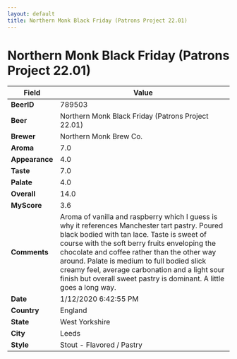 ```yaml
---
layout: default
title: Northern Monk Black Friday (Patrons Project 22.01)
---
```


# Northern Monk Black Friday (Patrons Project 22.01)

| Field         | Value     |
|---------------|-----------|
| **BeerID** | 789503 |
| **Beer** | Northern Monk Black Friday (Patrons Project 22.01) |
| **Brewer** | Northern Monk Brew Co. |
| **Aroma** | 7.0 |
| **Appearance** | 4.0 |
| **Taste** | 7.0 |
| **Palate** | 4.0 |
| **Overall** | 14.0 |
| **MyScore** | 3.6 |
| **Comments** | Aroma of vanilla and raspberry which I guess is why it references Manchester tart pastry. Poured black bodied with tan lace. Taste is sweet of course with the soft berry fruits enveloping the chocolate and coffee rather than the other way around. Palate is medium to full bodied slick creamy feel, average carbonation and a light sour finish but overall sweet pastry is dominant.  A little goes a long way. |
| **Date** | 1/12/2020 6:42:55 PM |
| **Country** | England |
| **State** | West Yorkshire |
| **City** | Leeds |
| **Style** | Stout - Flavored / Pastry |

